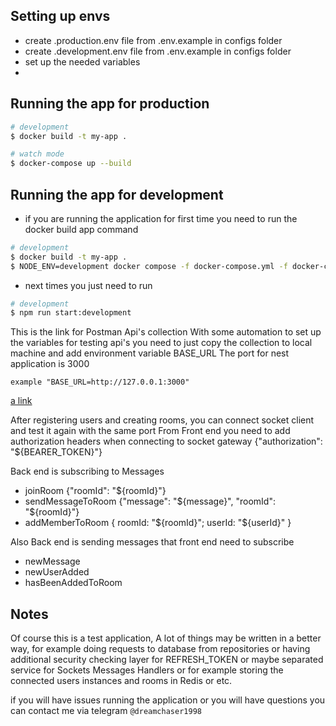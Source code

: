 ## Setting up envs

- create .production.env file from .env.example in configs folder
- create .development.env file from .env.example in configs folder
- set up the needed variables
- 
## Running the app for production 

```bash
# development
$ docker build -t my-app .

# watch mode
$ docker-compose up --build
```


## Running the app for development

- if you are running the application for first time you need to run the docker build app command
```bash
# development
$ docker build -t my-app .
$ NODE_ENV=development docker compose -f docker-compose.yml -f docker-compose.dev.yml up --build
```
- next times you just need to run
```bash
# development
$ npm run start:development
```

This is the link for Postman Api's collection
With some automation to set up the variables for testing api's
you need to just copy the collection to local machine and add environment variable BASE_URL
The port for nest application is 3000

`example "BASE_URL=http://127.0.0.1:3000"`

[a link](https://www.postman.com/galactic-firefly-8476/workspace/colkie/overview)


After registering users and creating rooms,
you can connect socket client and test it again with the same port
From Front end you need to add authorization headers when connecting to socket gateway
{"authorization": "${BEARER_TOKEN}"}

Back end is subscribing to Messages 
- joinRoom {"roomId": "${roomId}"}
- sendMessageToRoom {"message": "${message}", "roomId": "${roomId}"}
- addMemberToRoom { roomId: "${roomId}"; userId: "${userId}" }

Also Back end is sending messages that front end need to subscribe
- newMessage
- newUserAdded
- hasBeenAddedToRoom


## Notes

Of course this is a test application,
A lot of things may be written in a better way,
for example doing requests to database from repositories or
having additional security checking layer for REFRESH_TOKEN or maybe 
separated service for Sockets Messages Handlers or 
for example storing the connected users instances and rooms in Redis or etc.

if you will have issues running the application or you will have questions you can contact me via telegram
`@dreamchaser1998`

